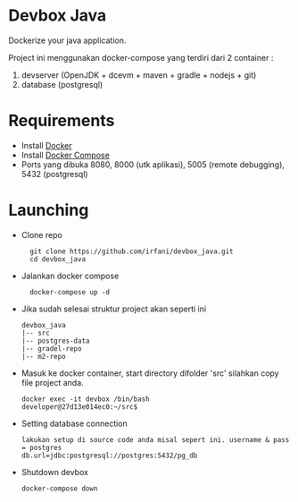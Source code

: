 # Devbox Java

Dockerize your java application.

Project ini menggunakan docker-compose yang terdiri dari 2 container :
1. devserver (OpenJDK + dcevm + maven + gradle + nodejs + git)
2. database (postgresql)


# Requirements
- Install [Docker](https://docs.docker.com/engine/installation/)
- Install [Docker Compose](https://docs.docker.com/compose/install/) 
- Ports yang dibuka 8080, 8000 (utk aplikasi), 5005 (remote debugging), 5432 (postgresql)

# Launching
- Clone repo 

        git clone https://github.com/irfani/devbox_java.git
        cd devbox_java

- Jalankan docker compose

        docker-compose up -d
                
- Jika sudah selesai struktur project akan seperti ini

      devbox_java
      |-- src
      |-- postgres-data
      |-- gradel-repo
      |-- m2-repo
      
- Masuk ke docker container, start directory difolder 'src' silahkan copy file project anda.

      docker exec -it devbox /bin/bash
	  developer@27d13e014ec0:~/src$

- Setting database connection

      lakukan setup di source code anda misal sepert ini. username & pass = postgres
	  db.url=jdbc:postgresql://postgres:5432/pg_db 
	  	 
- Shutdown devbox

      docker-compose down
	



